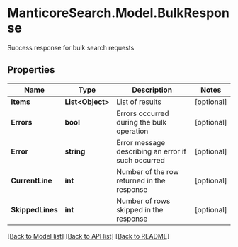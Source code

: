 # ManticoreSearch.Model.BulkResponse
Success response for bulk search requests

## Properties

Name | Type | Description | Notes
------------ | ------------- | ------------- | -------------
**Items** | **List&lt;Object&gt;** | List of results | [optional] 
**Errors** | **bool** | Errors occurred during the bulk operation | [optional] 
**Error** | **string** | Error message describing an error if such occurred | [optional] 
**CurrentLine** | **int** | Number of the row returned in the response | [optional] 
**SkippedLines** | **int** | Number of rows skipped in the response | [optional] 

[[Back to Model list]](../README.md#documentation-for-models) [[Back to API list]](../README.md#documentation-for-api-endpoints) [[Back to README]](../README.md)

